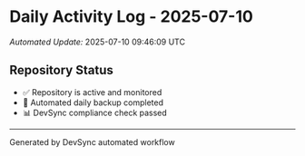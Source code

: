 # Daily Activity Log - 2025-07-10

*Automated Update:* 2025-07-10 09:46:09 UTC

## Repository Status
- ✅ Repository is active and monitored
- 🔄 Automated daily backup completed
- 📊 DevSync compliance check passed

---
Generated by DevSync automated workflow
